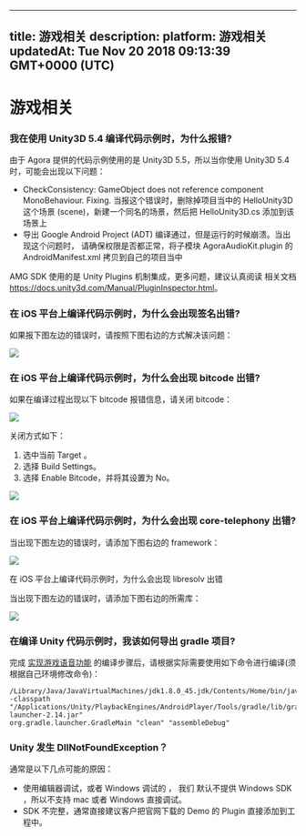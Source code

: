 
---
title: 游戏相关
description: 
platform: 游戏相关
updatedAt: Tue Nov 20 2018 09:13:39 GMT+0000 (UTC)
---
# 游戏相关
### 我在使用 Unity3D 5.4 编译代码示例时，为什么报错?

由于 Agora 提供的代码示例使用的是 Unity3D 5.5，所以当你使用 Unity3D 5.4 时，可能会出现以下问题：

* CheckConsistency: GameObject does not reference component MonoBehaviour. Fixing. 当报这个错误时，删除掉项目当中的 HelloUnity3D 这个场景 (scene)，新建一个同名的场景，然后把 HelloUnity3D.cs 添加到该场景上 
* 导出 Google Android Project (ADT) 编译通过，但是运行的时候崩溃。当出现这个问题时， 请确保权限是否都正常，将子模块 AgoraAudioKit.plugin 的 AndroidManifest.xml 拷贝到自己的项目当中

AMG SDK 使用的是 Unity Plugins 机制集成，更多问题，建议认真阅读 相关文档 <https://docs.unity3d.com/Manual/PluginInspector.html>。

### 在 iOS 平台上编译代码示例时，为什么会出现签名出错?

如果报下图左边的错误时，请按照下图右边的方式解决该问题：

![](https://web-cdn.agora.io/docs-files/1539311534693)

### 在 iOS 平台上编译代码示例时，为什么会出现 bitcode 出错?

如果在编译过程出现以下 bitcode 报错信息，请关闭 bitcode：

![](https://web-cdn.agora.io/docs-files/1539311586378)

关闭方式如下：
1. 选中当前 Target 。
2. 选择 Build Settings。
3. 选择 Enable Bitcode，并将其设置为 No。

![](https://web-cdn.agora.io/docs-files/1539311614257)

### 在 iOS 平台上编译代码示例时，为什么会出现 core-telephony 出错?

当出现下图左边的错误时，请添加下图右边的 framework：

![](https://web-cdn.agora.io/docs-files/1539311666449)

在 iOS 平台上编译代码示例时，为什么会出现 libresolv 出错

当出现下图左边的错误时，请添加下图右边的所需库：

![](https://web-cdn.agora.io/docs-files/1539311709226)

### 在编译 Unity 代码示例时，我该如何导出 gradle 项目?

完成 [实现游戏语音功能](../../cn/Quickstart%20Guide/game_unity_android.md) 的编译步骤后，请根据实际需要使用如下命令进行编译(须根据自己环境修改命令)：

```
/Library/Java/JavaVirtualMachines/jdk1.8.0_45.jdk/Contents/Home/bin/java -classpath 
"/Applications/Unity/PlaybackEngines/AndroidPlayer/Tools/gradle/lib/gradle-launcher-2.14.jar" 
org.gradle.launcher.GradleMain "clean" "assembleDebug"
```

### Unity 发生 DllNotFoundException？

通常是以下几点可能的原因：

* 使用编辑器调试，或者 Windows 调试的 ， 我们 默认不提供 Windows SDK ，所以不支持 mac 或者 Windows 直接调试。
*  SDK 不完整，通常直接建议客户把官网下载的 Demo 的 Plugin 直接添加到工程中。

